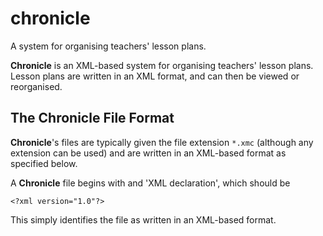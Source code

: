 # chronicle
A system for organising teachers' lesson plans.

**Chronicle** is an XML-based system for organising teachers' lesson plans. Lesson plans are written in an XML format, and can then be viewed or reorganised.

## The Chronicle File Format
**Chronicle**'s files are typically given the file extension `*.xmc` (although any extension can be used) and are written in an XML-based format as specified below.

A **Chronicle** file begins with and 'XML declaration', which should be

    <?xml version="1.0"?>

This simply identifies the file as written in an XML-based format.
